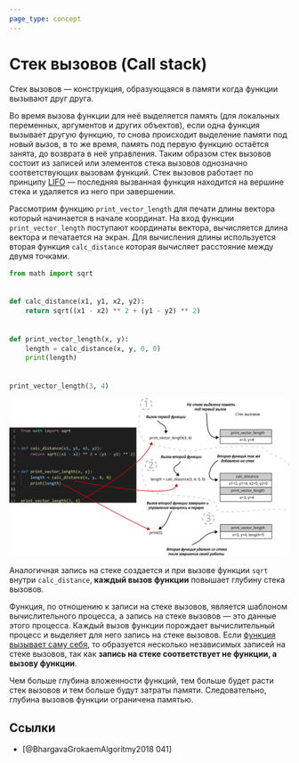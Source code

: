 ```yaml
---
page_type: concept
---
```


# Стек вызовов (Call stack)

Стек вызовов — конструкция, образующаяся в памяти когда функции вызывают друг друга.

Во время вызова функции для неё выделяется память (для локальных переменных, аргументов и других объектов), если одна функция вызывает другую функцию, то снова происходит выделение памяти под новый вызов, в то же время, память под первую функцию остаётся занята, до возврата в неё управления. Таким образом стек вызовов состоит из записей или элементов стека вызовов однозначно соответствующих вызовам функций. Стек вызовов работает по принципу [LIFO]([[20221022204419]]) — последняя вызванная функция находится на вершине стека и удаляется из него при завершении.

Рассмотрим функцию `print_vector_length` для печати длины вектора который начинается в начале координат. На вход функции `print_vector_length` поступают координаты вектора, вычисляется длина вектора и печатается на экран. Для вычисления длины используется вторая функция `calc_distance` которая вычисляет расстояние между двумя точками.

```python
from math import sqrt


def calc_distance(x1, y1, x2, y2):
    return sqrt((x1 - x2) ** 2 + (y1 - y2) ** 2)


def print_vector_length(x, y):
    length = calc_distance(x, y, 0, 0)
    print(length)


print_vector_length(3, 4)
```

![](images/call-stack01.svg)

Аналогичная запись на стеке создается и при вызове функции `sqrt` внутри `calc_distance`, **каждый вызов функции** повышает глубину стека вызовов.

Функция, по отношению к записи на стеке вызовов, является шаблоном вычислительного процесса, а запись на стеке вызовов — это данные этого процесса. Каждый вызов функции порождает вычислительный процесс и выделяет для него запись на стеке вызовов. Если [функция вызывает саму себя]([[20221027000223]]), то образуется несколько независимых записей на стеке вызовов, так как **запись на стеке соответствует не функции, а вызову функции**.

Чем больше глубина вложенности функций, тем больше будет расти стек вызовов и тем больше будут затраты памяти. Следовательно, глубина вызовов функции ограничена памятью.

## Ссылки

- [@BhargavaGrokaemAlgoritmy2018 041]
